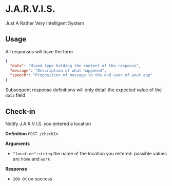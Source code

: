 # J.A.R.V.I.S.
Just A Rather Very Intelligent System

## Usage 
All responses will have the form

```json
{
  "data": "Mixed type holding the content of the response",
  "message": "Description of what happened",
  "speech": "Proposition of message to the end user of your app"
}
```


Subsequent response definitions will only detail the expected value of the `data` field


## Check-in
Notify J.A.R.V.I.S. you entered a location

**Definition**
`POST /checkIn`

**Arguments**
- `"location":string` the name of the location you entered. possible values are `home` and `work`

**Response**
- `200 OK` on success